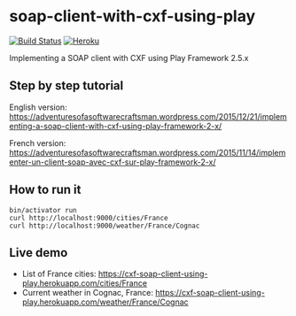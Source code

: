 # soap-client-with-cxf-using-play

[![Build Status](https://travis-ci.org/damienbeaufils/soap-client-with-cxf-using-play.svg?branch=master)](https://travis-ci.org/damienbeaufils/soap-client-with-cxf-using-play)
[![Heroku](https://heroku-badge.herokuapp.com/?app=cxf-soap-client-using-play&root=cities/France&style=flat&svg=1)](https://cxf-soap-client-using-play.herokuapp.com/cities/France)

Implementing a SOAP client with CXF using Play Framework 2.5.x

## Step by step tutorial

English version: https://adventuresofasoftwarecraftsman.wordpress.com/2015/12/21/implementing-a-soap-client-with-cxf-using-play-framework-2-x/

French version: https://adventuresofasoftwarecraftsman.wordpress.com/2015/11/14/implementer-un-client-soap-avec-cxf-sur-play-framework-2-x/

## How to run it

```
bin/activator run
curl http://localhost:9000/cities/France
curl http://localhost:9000/weather/France/Cognac
```

## Live demo

* List of France cities: https://cxf-soap-client-using-play.herokuapp.com/cities/France
* Current weather in Cognac, France: https://cxf-soap-client-using-play.herokuapp.com/weather/France/Cognac
